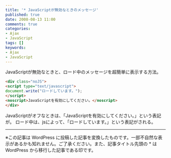 ```yaml
---
title: '* JavaScriptが無効なときのメッセージ'
published: true
date: 2008-08-13 11:00
comments: true
categories:
- Ajax
- JavaScript
tags: []
keywords:
- Ajax
- JavaScript
---
```

JavaScriptが無効なときと、ロード中のメッセージを超簡単に表示する方法。


```html
<div class="noJS">
<script type="text/javascript">
document.write("ロードしています。");
</script>
<noscript>JavaScriptを有効にしてください。</noscript>
</div>
```

JavaScriptがオフなときは、「JavaScriptを有効にしてください。」という表記が。
ロード中は、jsによって、「ロードしています。」という表記がされる。

---
※この記事は WordPress に投稿した記事を変換したものです。一部不自然な表示があるかも知れません。ご了承ください。また、記事タイトル先頭の * は WordPress から移行した記事である印です。
